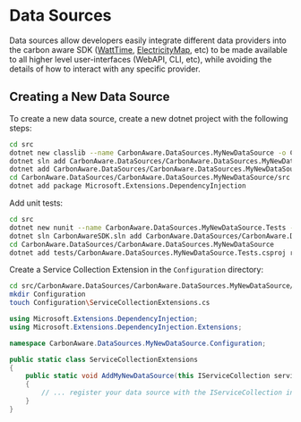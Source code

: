 # Data Sources

Data sources allow developers easily integrate different data providers into the carbon aware SDK ([WattTime](https://www.wattime.org), [ElectricityMap](https://static.electricitymap.org), etc) to be made available to all higher level user-interfaces (WebAPI, CLI, etc), while avoiding the details of how to interact with any specific provider.

## Creating a New Data Source

To create a new data source, create a new dotnet project with the following steps:

```sh
cd src
dotnet new classlib --name CarbonAware.DataSources.MyNewDataSource -o CarbonAware.DataSources/CarbonAware.DataSources.MyNewDataSource/src
dotnet sln add CarbonAware.DataSources/CarbonAware.DataSources.MyNewDataSource/src/CarbonAware.DataSources.MyNewDataSource.csproj
dotnet add CarbonAware.DataSources/CarbonAware.DataSources.MyNewDataSource/src/CarbonAware.DataSources.MyNewDataSource.csproj reference CarbonAware/src/CarbonAware.csproj
cd CarbonAware.DataSources/CarbonAware.DataSources.MyNewDataSource/src
dotnet add package Microsoft.Extensions.DependencyInjection
```

Add unit tests:

```sh
cd src
dotnet new nunit --name CarbonAware.DataSources.MyNewDataSource.Tests -o CarbonAware.DataSources/CarbonAware.DataSources.MyNewDataSource/test
dotnet sln CarbonAwareSDK.sln add CarbonAware.DataSources/CarbonAware.DataSources.MyNewDataSource/test/CarbonAware.DataSources.MyNewDataSource.Tests.csproj
cd CarbonAware.DataSources/CarbonAware.DataSources.MyNewDataSource
dotnet add tests/CarbonAware.DataSources.MyNewDataSource.Tests.csproj reference src/CarbonAware.DataSources.MyNewDataSource.csproj
```

Create a Service Collection Extension in the `Configuration` directory:

```sh
cd src/CarbonAware.DataSources/CarbonAware.DataSources.MyNewDataSource/src
mkdir Configuration
touch Configuration\ServiceCollectionExtensions.cs
```

```csharp
using Microsoft.Extensions.DependencyInjection;
using Microsoft.Extensions.DependencyInjection.Extensions;

namespace CarbonAware.DataSources.MyNewDataSource.Configuration;

public static class ServiceCollectionExtensions 
{
    public static void AddMyNewDataSource(this IServiceCollection services)
    {
        // ... register your data source with the IServiceCollection instance
    }
}
```
